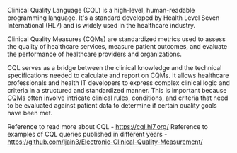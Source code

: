 Clinical Quality Language (CQL) is a high-level, human-readable programming language. It's a standard developed by Health Level Seven International (HL7) and is widely used in the healthcare industry.

Clinical Quality Measures (CQMs) are standardized metrics used to assess the quality of healthcare services, measure patient outcomes, and evaluate the performance of healthcare providers and organizations.

CQL serves as a bridge between the clinical knowledge and the technical specifications needed to calculate and report on CQMs. It allows healthcare professionals and health IT developers to express complex clinical logic and criteria in a structured and standardized manner. This is important because CQMs often involve intricate clinical rules, conditions, and criteria that need to be evaluated against patient data to determine if certain quality goals have been met.

Reference to read more about CQL - https://cql.hl7.org/
Reference to examples of CQL queries published in different years - https://github.com/ljain3/Electronic-Clinical-Quality-Measurement/
